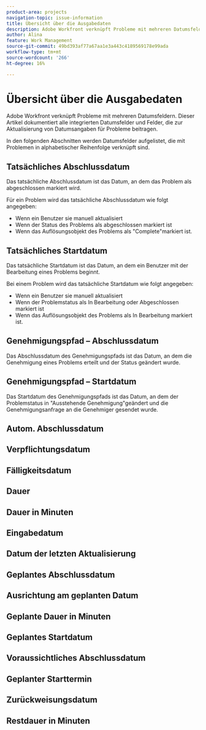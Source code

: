 ```yaml
---
product-area: projects
navigation-topic: issue-information
title: Übersicht über die Ausgabedaten
description: Adobe Workfront verknüpft Probleme mit mehreren Datumsfeldern. Dieser Artikel dokumentiert alle integrierten Datumsfelder für Probleme
author: Alina
feature: Work Management
source-git-commit: 49bd393af77a67aa1e3a443c4189569178e99ada
workflow-type: tm+mt
source-wordcount: '266'
ht-degree: 16%

---
```



# Übersicht über die Ausgabedaten

Adobe Workfront verknüpft Probleme mit mehreren Datumsfeldern. Dieser Artikel dokumentiert alle integrierten Datumsfelder und Felder, die zur Aktualisierung von Datumsangaben für Probleme beitragen.

In den folgenden Abschnitten werden Datumsfelder aufgelistet, die mit Problemen in alphabetischer Reihenfolge verknüpft sind.

## Tatsächliches Abschlussdatum

Das tatsächliche Abschlussdatum ist das Datum, an dem das Problem als abgeschlossen markiert wird.

Für ein Problem wird das tatsächliche Abschlussdatum wie folgt angegeben:

* Wenn ein Benutzer sie manuell aktualisiert
* Wenn der Status des Problems als abgeschlossen markiert ist
* Wenn das Auflösungsobjekt des Problems als &quot;Complete&quot;markiert ist.

## Tatsächliches Startdatum

Das tatsächliche Startdatum ist das Datum, an dem ein Benutzer mit der Bearbeitung eines Problems beginnt.

Bei einem Problem wird das tatsächliche Startdatum wie folgt angegeben:

* Wenn ein Benutzer sie manuell aktualisiert
* Wenn der Problemstatus als In Bearbeitung oder Abgeschlossen markiert ist
* Wenn das Auflösungsobjekt des Problems als In Bearbeitung markiert ist.

## Genehmigungspfad – Abschlussdatum

Das Abschlussdatum des Genehmigungspfads ist das Datum, an dem die Genehmigung eines Problems erteilt und der Status geändert wurde.

## Genehmigungspfad – Startdatum

Das Startdatum des Genehmigungspfads ist das Datum, an dem der Problemstatus in &quot;Ausstehende Genehmigung&quot;geändert und die Genehmigungsanfrage an die Genehmiger gesendet wurde.

## Autom. Abschlussdatum

## Verpflichtungsdatum

## Fälligkeitsdatum

## Dauer

## Dauer in Minuten

## Eingabedatum

## Datum der letzten Aktualisierung

## Geplantes Abschlussdatum

## Ausrichtung am geplanten Datum

## Geplante Dauer in Minuten

## Geplantes Startdatum

## Voraussichtliches Abschlussdatum

## Geplanter Starttermin

## Zurückweisungsdatum

## Restdauer in Minuten





